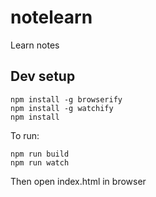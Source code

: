 # notelearn

Learn notes

## Dev setup
```
npm install -g browserify
npm install -g watchify
npm install
```

To run:
```
npm run build
npm run watch
```
Then open index.html in browser


